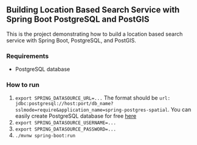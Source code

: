 ##  Building Location Based Search Service with Spring Boot PostgreSQL and PostGIS
This is the project demonstrating how to build a location based search service with Spring Boot, PostgreSQL, and PostGIS.

### Requirements
- PostgreSQL database

### How to run
1. `export SPRING_DATASOURCE_URL=...` The format should be `url: jdbc:postgresql://host:port/db_name?sslmode=require&application_name=spring-postgres-spatial`. You can easily create PostgreSQL database for free [here](https://rapidapp.io)
2. `export SPRING_DATASOURCE_USERNAME=...`
3. `export SPRING_DATASOURCE_PASSWORD=...`
3. `./mvnw spring-boot:run`